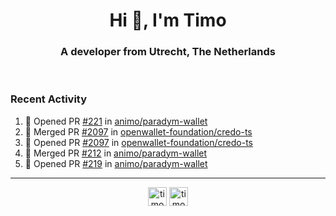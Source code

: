 <h1 align="center">Hi 👋, I'm Timo</h1>
<h3 align="center">A developer from Utrecht, The Netherlands</h3>
<br/>
<!-- https://github.com/rahuldkjain/github-profile-readme-generator --!>

<!--  <p align="left"><img src="https://github-readme-stats.vercel.app/api?username=timoglastra&show_icons=true&count_private=true&" alt="timoglastra" /></p> --!>

<!--
Github language stats
<p align="left"><img src="https://github-readme-stats.vercel.app/api/top-langs/?username=timoglastra&layout=compact" alt="timoglastra" /><p>
-->

<!-- Codestats language stats -->
<!-- <p align="left"><img src="https://codestats-readme.vercel.app/api/top-langs/?username=timoglastra&layout=compact&language_count=12" alt="timoglastra" /><p>    --!>
  
<h3>Recent Activity</h3>

<!--START_SECTION:activity-->
1. 💪 Opened PR [#221](https://github.com/animo/paradym-wallet/pull/221) in [animo/paradym-wallet](https://github.com/animo/paradym-wallet)
2. 🎉 Merged PR [#2097](https://github.com/openwallet-foundation/credo-ts/pull/2097) in [openwallet-foundation/credo-ts](https://github.com/openwallet-foundation/credo-ts)
3. 💪 Opened PR [#2097](https://github.com/openwallet-foundation/credo-ts/pull/2097) in [openwallet-foundation/credo-ts](https://github.com/openwallet-foundation/credo-ts)
4. 🎉 Merged PR [#212](https://github.com/animo/paradym-wallet/pull/212) in [animo/paradym-wallet](https://github.com/animo/paradym-wallet)
5. 💪 Opened PR [#219](https://github.com/animo/paradym-wallet/pull/219) in [animo/paradym-wallet](https://github.com/animo/paradym-wallet)
<!--END_SECTION:activity-->

---

<p align="center">
<a href="https://twitter.com/timoglastra" target="blank"><img align="center" src="https://cdn.jsdelivr.net/npm/simple-icons@3.0.1/icons/twitter.svg" alt="timoglastra" height="30" width="30" /></a>
<a href="https://linkedin.com/in/timoglastra" target="blank"><img align="center" src="https://cdn.jsdelivr.net/npm/simple-icons@3.0.1/icons/linkedin.svg" alt="timoglastra" height="30" width="30" /></a>
</p>



